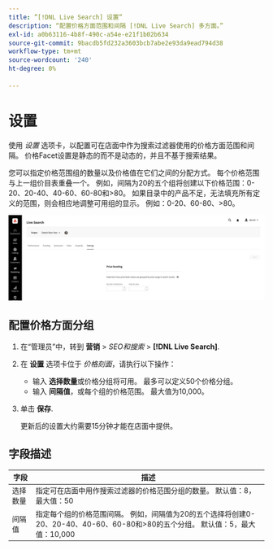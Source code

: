 ```yaml
---
title: ”[!DNL Live Search] 设置”
description: “配置价格方面范围和间隔 [!DNL Live Search] 多方面。”
exl-id: a0b63116-4b8f-490c-a54e-e21f1b02b634
source-git-commit: 9bacdb5fd232a3603bcb7abe2e93da9ead794d38
workflow-type: tm+mt
source-wordcount: '240'
ht-degree: 0%

---
```


# 设置

使用 *设置* 选项卡，以配置可在店面中作为搜索过滤器使用的价格方面范围和间隔。 价格Facet设置是静态的而不是动态的，并且不基于搜索结果。

您可以指定价格范围组的数量以及价格值在它们之间的分配方式。 每个价格范围与上一组价目表重叠一个。 例如，间隔为20的五个组将创建以下价格范围：0-20、20-40、40-60、60-80和>80。 如果目录中的产品不足，无法填充所有定义的范围，则会相应地调整可用组的显示。 例如：0-20、60-80、>80。

![设置](assets/settings.png)

## 配置价格方面分组

1. 在“管理员”中，转到 **营销** > *SEO和搜索* > **[!DNL Live Search]**.
1. 在 **设置** 选项卡位于 *价格刻面*，请执行以下操作：
   * 输入 **选择数量**&#x200B;或价格分组将可用。 最多可以定义50个价格分组。
   * 输入 **间隔值**，或每个组的价格范围。 最大值为10,000。
1. 单击 **保存**.

   更新后的设置大约需要15分钟才能在店面中提供。

## 字段描述

| 字段 | 描述 |
|--- |--- |
| 选择数量 | 指定可在店面中用作搜索过滤器的价格范围分组的数量。 默认值：8，最大值：50 |
| 间隔值 | 指定每个组的价格范围间隔。 例如，间隔值为20的五个选择将创建0-20、20-40、40-60、60-80和>80的五个分组。 默认值：5，最大值：10,000 |
